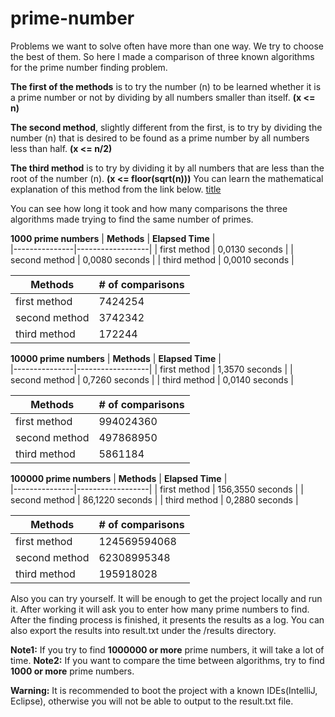 # prime-number

Problems we want to solve often have more than one way. We try to choose the best of them.
So here I made a comparison of three known algorithms for the prime number finding problem.

**The first of the methods** is to try the number (n) to be learned whether it is a prime number or not by dividing by all numbers smaller than itself.
**(x <= n)**

**The second method**, slightly different from the first, is to try by dividing the number (n) that is desired to be found as a prime number by all numbers less than half.
**(x <= n/2)**

**The third method** is to try by dividing it by all numbers that are less than the root of the number (n).
**(x <= floor(sqrt(n)))**
You can learn the mathematical explanation of this method from the link below.
[title](https://stackoverflow.com/questions/5811151/why-do-we-check-up-to-the-square-root-of-a-number-to-determine-if-the-number-is)

You can see how long it took and how many comparisons the three algorithms made trying to find the same number of primes.

**1000 prime numbers**
| **Methods**   | **Elapsed Time** |    
|---------------|------------------|
| first method  | 0,0130 seconds   |
| second method | 0,0080 seconds   |
| third method  | 0,0010 seconds   |

| **Methods**   | **# of comparisons** |
|---------------|----------------------|
| first method  |        7424254       |
| second method |        3742342       |
| third method  |        172244        |

**10000 prime numbers**
| **Methods**   | **Elapsed Time** |    
|---------------|------------------|
| first method  | 1,3570 seconds   |
| second method | 0,7260 seconds   |
| third method  | 0,0140 seconds   |

| **Methods**   | **# of comparisons** |
|---------------|----------------------|
| first method  |        994024360     |
| second method |        497868950     |
| third method  |        5861184       |

**100000 prime numbers**
| **Methods**   | **Elapsed Time** |    
|---------------|------------------|
| first method  | 156,3550 seconds |
| second method | 86,1220 seconds  |
| third method  | 0,2880 seconds   |

| **Methods**   | **# of comparisons** |
|---------------|----------------------|
| first method  |        124569594068  |
| second method |        62308995348   |
| third method  |        195918028     |


Also you can try yourself. It will be enough to get the project locally and run it. After working it will ask you to enter how many prime numbers to find.
After the finding process is finished, it presents the results as a log. You can also export the results into result.txt under the /results directory.

**Note1:** If you try to find **1000000 or more** prime numbers, it will take a lot of time.
**Note2:** If you want to compare the time between algorithms, try to find **1000 or more** prime numbers.

**Warning:** It is recommended to boot the project with a known IDEs(IntelliJ, Eclipse), otherwise you will not be able to output to the result.txt file.
